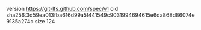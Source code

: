 version https://git-lfs.github.com/spec/v1
oid sha256:3d59ea013fba616d99a5f441549c9031994694615e6da868d86074e9135a274c
size 124
